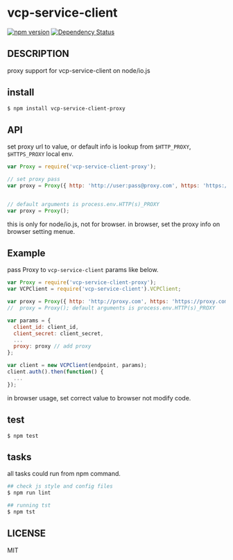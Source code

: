 # vcp-service-client

[![npm version](https://badge.fury.io/js/vcp-service-client-proxy.svg)](http://badge.fury.io/js/vcp-service-client-proxy)
[![Dependency Status](https://gemnasium.com/ricohvcp/vcp-service-client-proxy.svg)](https://gemnasium.com/ricohvcp/vcp-service-client-proxy)


## DESCRIPTION

proxy support for vcp-service-client on node/io.js


## install

```sh
$ npm install vcp-service-client-proxy
```

## API

set proxy url to value, or default info is lookup from `$HTTP_PROXY`, `$HTTPS_PROXY` local env.

```js
var Proxy = require('vcp-service-client-proxy');

// set proxy pass
var proxy = Proxy({ http: 'http://user:pass@proxy.com', https: 'https://user:pass@proxy.com' });


// default arguments is process.env.HTTP(s)_PROXY
var proxy = Proxy();
```

this is only for node/io.js, not for browser.
in browser, set the proxy info on browser setting menue.


## Example

pass Proxy to `vcp-service-client` params like below.

```js
var Proxy = require('vcp-service-client-proxy');
var VCPClient = require('vcp-service-client').VCPClient;

var proxy = Proxy({ http: 'http://proxy.com', https: 'https://proxy.com' });
//  proxy = Proxy(); default arguments is process.env.HTTP(s)_PROXY

var params = {
  client_id: client_id,
  client_secret: client_secret,
  ...
  proxy: proxy // add proxy
};

var client = new VCPClient(endpoint, params);
client.auth().then(function() {
  ...
});
```

in browser usage, set correct value to browser not modify code.


## test

```
$ npm test
```

## tasks

all tasks could run from npm command.

```sh
## check js style and config files
$ npm run lint

## running tst
$ npm tst
```

## LICENSE

MIT
